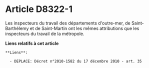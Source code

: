 # Article D8322-1

Les inspecteurs du travail des départements d'outre-mer, de Saint-Barthélemy et de Saint-Martin ont les mêmes attributions
que les inspecteurs du travail de la métropole.

**Liens relatifs à cet article**

	**Liens**:

	  - DEPLACE: Décret n°2010-1582 du 17 décembre 2010 - art. 35
